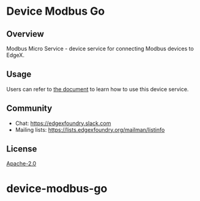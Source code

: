 # Device Modbus Go
## Overview
Modbus Micro Service - device service for connecting Modbus devices to EdgeX.
## Usage
Users can refer to [the document](https://docs.edgexfoundry.org/Ch-ExamplesAddingModbusDevice.html) to learn how to use this device service.

## Community
- Chat: https://edgexfoundry.slack.com
- Mailing lists: https://lists.edgexfoundry.org/mailman/listinfo

## License
[Apache-2.0](LICENSE)
# device-modbus-go
